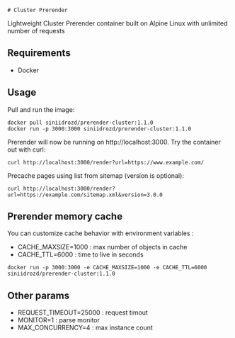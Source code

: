     # Cluster Prerender

Lightweight Cluster Prerender container built on Alpine Linux with unlimited number of requests

## Requirements

- Docker

## Usage

Pull and run the image:

```
docker pull siniidrozd/prerender-cluster:1.1.0
docker run -p 3000:3000 siniidrozd/prerender-cluster:1.1.0
```
Prerender will now be running on http://localhost:3000. Try the container out with curl:

```
curl http://localhost:3000/render?url=https://www.example.com/
```
Precache pages using list from sitemap (version is optional):

```
curl http://localhost:3000/render?url=https://example.com/sitemap.xml&version=3.0.0
```

## Prerender memory cache

You can customize cache behavior with environment variables :
- CACHE_MAXSIZE=1000 : max number of objects in cache
- CACHE_TTL=6000 : time to live in seconds

```
docker run -p 3000:3000 -e CACHE_MAXSIZE=1000 -e CACHE_TTL=6000 siniidrozd/prerender-cluster:1.1.0
```

## Other params

- REQUEST_TIMEOUT=25000 : request timout 
- MONITOR=1 : parse monitor
- MAX_CONCURRENCY=4 : max instance count